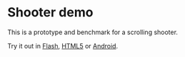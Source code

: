 # Shooter demo

This is a prototype and benchmark for a scrolling shooter.

Try it out in [Flash], [HTML5] or [Android].

[Flash]: https://aduros.com/flambe/demos/shooter/?flambe=flash
[HTML5]: https://aduros.com/flambe/demos/shooter/?flambe=html
[Android]: https://aduros.com/flambe/demos/shooter/main-android.apk
